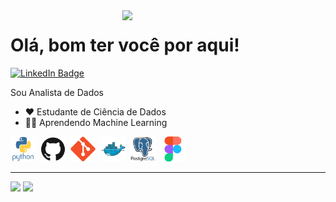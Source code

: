 <img src = "banner.gif" width = "325px" align = "right">

# Olá, bom ter você por aqui!
  <div id="badges">
  <a href = "https://github.com/brunopersy">
    <img src="https://img.shields.io/badge/LinkedIn-blue?style=for-the-badge&logo=linkedin&logoColor=white" alt="LinkedIn Badge"/>
  </a>
  

Sou Analista de Dados

- ❤ Estudante de Ciência de Dados
- 👩‍💻 Aprendendo Machine Learning

<div>
  <img src="https://github.com/devicons/devicon/blob/master/icons/python/python-original-wordmark.svg" title="Python" alt="Java" width="40" height="40"/>&nbsp;
  <img src="https://github.com/devicons/devicon/blob/master/icons/github/github-original.svg" title="Github" alt="Java" width="40" height="40"/>&nbsp;
  <img src="https://github.com/devicons/devicon/blob/master/icons/git/git-original.svg" title="Git" alt="Java" width="40" height="40"/>&nbsp;
  <img src="https://github.com/devicons/devicon/blob/master/icons/docker/docker-original.svg" title="Docker" alt="Java" width="40" height="40"/>&nbsp;
  <img src="https://github.com/devicons/devicon/blob/master/icons/postgresql/postgresql-original-wordmark.svg" title="PostgreSQL" alt="Java" width="40" height="40"/>&nbsp;
  <img src="https://github.com/devicons/devicon/blob/master/icons/figma/figma-original.svg" title="Figma" alt="Java" width="40" height="40"/>&nbsp;
</div>

---


<div align = "left">
<img height = "200em" src="https://github-readme-stats.vercel.app/api/top-langs/?username=brunopersy&show_icons=true&theme=bear&count_private=true"/>
<img height = "200em" src="https://github-readme-stats.vercel.app/api?username=brunopersy&show_icons=true&show_icons=true&theme=bear&count_private=true" />
</div>
